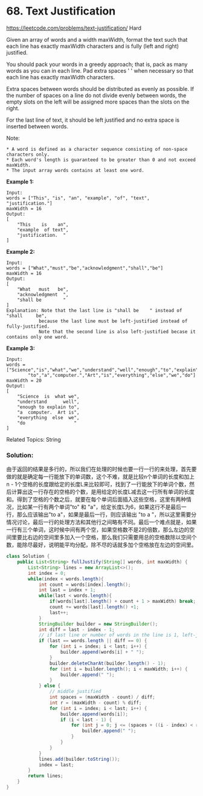# 68. Text Justification
<https://leetcode.com/problems/text-justification/>
Hard

Given an array of words and a width maxWidth, format the text such that each line has exactly maxWidth characters and is fully (left and right) justified.

You should pack your words in a greedy approach; that is, pack as many words as you can in each line. Pad extra spaces ' ' when necessary so that each line has exactly maxWidth characters.

Extra spaces between words should be distributed as evenly as possible. If the number of spaces on a line do not divide evenly between words, the empty slots on the left will be assigned more spaces than the slots on the right.

For the last line of text, it should be left justified and no extra space is inserted between words.

Note:

    * A word is defined as a character sequence consisting of non-space characters only.
    * Each word's length is guaranteed to be greater than 0 and not exceed maxWidth.
    * The input array words contains at least one word.

**Example 1:**

    Input:
    words = ["This", "is", "an", "example", "of", "text", "justification."]
    maxWidth = 16
    Output:
    [
        "This    is    an",
        "example  of text",
        "justification.  "
    ]

**Example 2:**

    Input:
    words = ["What","must","be","acknowledgment","shall","be"]
    maxWidth = 16
    Output:
    [
        "What   must   be",
        "acknowledgment  ",
        "shall be        "
    ]
    Explanation: Note that the last line is "shall be    " instead of "shall     be",
                because the last line must be left-justified instead of fully-justified.
                Note that the second line is also left-justified becase it contains only one word.

**Example 3:**

    Input:
    words = ["Science","is","what","we","understand","well","enough","to","explain",
            "to","a","computer.","Art","is","everything","else","we","do"]
    maxWidth = 20
    Output:
    [
        "Science  is  what we",
        "understand      well",
        "enough to explain to",
        "a  computer.  Art is",
        "everything  else  we",
        "do                  "
    ]

Related Topics: String

### Solution: 
由于返回的结果是多行的，所以我们在处理的时候也要一行一行的来处理，首先要做的就是确定每一行能放下的单词数，这个不难，就是比较n个单词的长度和加上n - 1个空格的长度跟给定的长度L来比较即可，找到了一行能放下的单词个数，然后计算出这一行存在的空格的个数，是用给定的长度L减去这一行所有单词的长度和。得到了空格的个数之后，就要在每个单词后面插入这些空格，这里有两种情况，比如某一行有两个单词"to" 和 "a"，给定长度L为6，如果这行不是最后一行，那么应该输出"to   a"，如果是最后一行，则应该输出 "to a  "，所以这里需要分情况讨论，最后一行的处理方法和其他行之间略有不同。最后一个难点就是，如果一行有三个单词，这时候中间有两个空，如果空格数不是2的倍数，那么左边的空间里要比右边的空间里多加入一个空格，那么我们只需要用总的空格数除以空间个数，能除尽最好，说明能平均分配，除不尽的话就多加个空格放在左边的空间里。

```java
class Solution {
    public List<String> fullJustify(String[] words, int maxWidth) {
        List<String> lines = new ArrayList<>();
        int index = 0;
        while(index < words.length){
            int count = words[index].length();
            int last = index + 1;
            while(last < words.length){
                if(words[last].length() + count + 1 > maxWidth) break;
                count += words[last].length() +1;
                last++;
            }
            StringBuilder builder = new StringBuilder();
            int diff = last - index - 1;
            // if last line or number of words in the line is 1, left-justified
            if (last == words.length || diff == 0) {
                for (int i = index; i < last; i++) {
                    builder.append(words[i] + " ");
                }
                builder.deleteCharAt(builder.length() - 1);
                for (int i = builder.length(); i < maxWidth; i++) {
                    builder.append(" ");
                }
            } else {
                // middle justified
                int spaces = (maxWidth - count) / diff;
                int r = (maxWidth - count) % diff;
                for (int i = index; i < last; i++) {
                    builder.append(words[i]);
                    if (i < last - 1) {
                        for (int j = 0; j <= (spaces + ((i - index) < r ? 1 : 0)); j++) {
                            builder.append(" ");
                        }
                    }
                }
            }
            lines.add(builder.toString());
            index = last;
        }
        return lines;
    }
}
```
